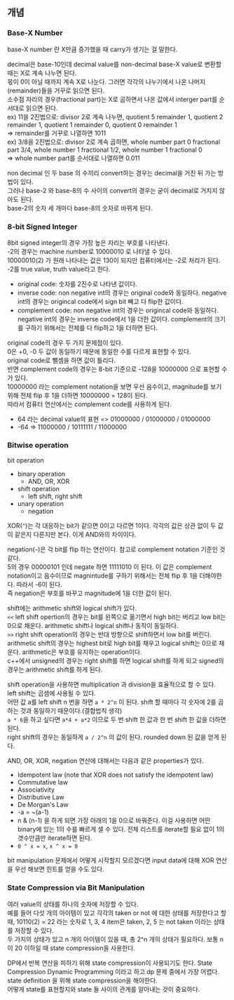## 개념

### Base-X Number

base-X number 란 X만큼 증가했을 때 carry가 생기는 걸 말한다.   

decimal은 base-10인데 decimal value를 non-decimal base-X value로 변환할 때는 X로 계속 나누면 된다.   
몫이 0이 아닐 때까지 계속 X로 나눈다. 그러면 각각의 나누기에서 나온 나머지(remainder)들을 거꾸로 읽으면 된다.   
소수점 자리의 경우(fractional part)는 X로 곱하면서 나온 값에서 interger part를 순서대로 읽으면 된다.    
ex) 11을 2진법으로: divisor 2로 계속 나누면, quotient 5 remainder 1, quotient 2 remainder 1, quotient 1 remainder 0, quotient 0 remainder 1   
=>  remainder를 거꾸로 나열하면 1011   
ex) 3/8을 2진법으로: divisor 2로 계속 곱하면, whole number part 0 fractional part 3/4, whole number 1 fractional 1/2, whole number 1 fractional 0   
=> whole number part를 순서대로 나열하면 0.011

non decimal 인 두 base 의 수끼리 convert하는 경우는 decimal을 거친 뒤 가는 방법이 있다.   
그러나 base-2 와 base-8의 수 사이의 convert의 경우는 굳이 decimal로 거치지 않아도 된다.   
base-2의 숫자 세 개마다 base-8의 숫자로 바뀌게 된다.


### 8-bit Signed Integer

8bit signed integer의 경우 가장 높은 자리는 부호를 나타낸다.   
-2의 경우는 machine number로 10000010 로 나타낼 수 있다.   
10000010(2) 가 원래 나타내는 값은 130이 되지만 컴퓨터에서는 -2로 처리가 된다. -2를 true value, truth value라고 한다.   

- original code: 숫자를 2진수로 나타낸 값이다.
- inverse code: non negative int의 경우는 original code와 동일하다. negative int의 경우는 origincal code에서 sign bit 빼고 다 flip한 값이다.
- complement code: non negative int의 경우는 origincal code와 동일하다. negative int의 경우는 inverse code에서 1을 더한 값이다. complement의 크기를 구하기 위해서는 전체를 다 flip하고 1을 더하면 된다.

original code의 경우 두 가지 문제점이 있다.   
0은 +0, -0 두 값이 동일하기 때문에 동일한 수를 다르게 표현할 수 있다.   
original code로 뺄셈을 하면 값이 틀리다.   
반면 complement code의 경우는 8-bit 기준으로 -128을 10000000 으로 표현할 수가 있다.   
10000000 라는 complement notation을 보면 우선 음수이고, magnitude를 보기 위해 전체 flip 후 1을 더하면 10000000 = 128이 된다.    
따라서 컴퓨터 연산에서는 complement code를 사용하게 된다.

- 64 라는 decimal value의 표현 => 01000000 / 01000000 / 01000000
- -64 => 11000000 / 10111111 / 11000000

### Bitwise operation

bit operation

- binary operation
  - AND, OR, XOR
- shift operation
  - left shift, right shift
- unary operation
  - negation

XOR(`^`)는 각 대응하는 bit가 같으면 0이고 다르면 1이다. 각각의 값은 상관 없이 두 값이 같은지 다른지만 본다. 이게 AND와의 차이이다.   

negation(`~`)은 각 bit를 flip 하는 연산이다. 참고로 complement notation 기준인 것 같다.    
5의 경우 00000101 인데 negate 하면 11111010 이 된다. 이 값은 complement notation이고 음수이므로 magnintude를 구하기 위해서는 전체 flip 후 1을 더해야한다. 따라서 -6이 된다.   
즉 negation은 부호를 바꾸고 magnitude에 1을 더한 값이 된다.   

shift에는 arithmetic shift와 logical shift가 있다.   
`<<` left shift opertion의 경우는 bit를 왼쪽으로 옮기면서 high bit는 버리고 low bit는 0으로 채운다. arithmetic shift나 logical shift나 동작이 동일하다.   
`>>` right shift operation의 경우는 반대 방향으로 shift하면서 low bit를 버린다. arithmetic shift의 경우는 highest bit로 high bit를 채우고 logical shift는 0으로 채운다. arithmetic은 부호를 유지하는 operation이다.   
c++에서 unsigned의 경우는 right shift를 하면 logical shift를 하게 되고 signed의 경우는 arithmetic shift를 하게 된다.   

shift operation을 사용하면 multiplication 과 division을 효율적으로 할 수 있다.   
left shift는 곱셈에 사용될 수 있다.   
어떤 값 a를 left shift n 번을 하면 `a * 2^n` 이 된다. shift 할 때마다 각 숫자에 2를 곱하는 것과 동일하기 때문이다.(결합법칙 생각)    
`a * 6`을 하고 싶다면 `a*4 + a*2` 이므로 두 번 shift 한 값과 한 번 shift 한 값을 더하면 된다.   
right shift의 경우는 동일하게 `a / 2^n` 의 값이 된다. rounded down 된 값을 얻게 된다.   


AND, OR, XOR, negation 연산에 대해서는 다음과 같은 properties가 있다.   
- Idempotent law (note that XOR does not satisfy the idempotent law)
- Commutative law
- Associativity
- Distributive Law
- De Morgan's Law
- -a = ~(a-1)
- n & (n-1) 을 하게 되면 가장 아래의 1을 0으로 바꿔준다. 이걸 사용하면 어떤 binary에 있는 1의 수를 빠르게 셀 수 있다. 전체 리스트를 iterate할 필요 없이 1의 갯수만큼만 iterate하면 된다.
- `0 ^ x = x`, `x ^ x = 0` 


bit manipulation 문제에서 어떻게 시작할지 모르겠다면 input data에 대해 XOR 연산을 우선 해보면 힌트를 얻을 수도 있다.



### State Compression via Bit Manipulation

여러 value의 상태를 하나의 숫자에 저장할 수 있다.   
예를 들어 다섯 개의 아이템이 있고 각각의 taken or not 에 대한 상태를 저장한다고 할 때, 10110(2) = 22 라는 숫자로 1, 3, 4 item은 taken, 2, 5 는 not taken 이라는 상태를 저장할 수 있다.   
두 가지의 상태가 있고 n 개의 아이템이 있을 때, 총 2^n 개의 상태가 필요하다. 보통 n이 20 이하일 때 state compression을 사용한다.   

DP에서 반복 연산을 피하기 위해 state compression이 사용되기도 한다. State Compression Dynamic Programming 이라고 하고 dp 문제 중에서 가장 어렵다.   
state definition 을 위해 state compression을 해야한다.   
어떻게 state를 표현할지와 state 들 사이의 관계를 알아내는 것이 중요하다.   



